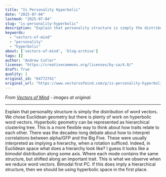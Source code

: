 ```yaml
---
title: "Is Personality Hyperbolic"
date: "2025-07-04"
lastmod: "2025-07-04"
slug: "is-personality-hyperbolic"
description: "Explain that personality structure is simply the distribution of word vectors. We chose Euclidean geometry but there is plenty of work on hyperbolic word vectors. Hyperbolic geometry can be represente..."
keywords:
  - "vectors-of-mind"
  - "personality"
  - "hyperbolic"
about: ['vectors-of-mind', 'blog-archive']
tags: []
author: "Andrew Cutler"
license: "https://creativecommons.org/licenses/by-sa/4.0/"
draft: True
quality: 1
original_id: "64772741"
original_url: "https://www.vectorsofmind.com/p/is-personality-hyperbolic"
---
```

*From [Vectors of Mind](https://www.vectorsofmind.com/p/is-personality-hyperbolic) - images at original.*

---

Explain that personality structure is simply the distribution of word vectors. We chose Euclidean geometry but there is plenty of work on hyperbolic word vectors. Hyperbolic geometry can be represented as hierarchical clustering tree. This is a more flexible way to think about how traits relate to each other. There was the decades-long debate about how to interpret correlations between alpha/GFP and the Big Five. These were usually interpreted as implying a hierarchy, when a rotation sufficed. Indeed, in Euclidean space what does a hierarchy look like? I guess it looks like a _bimodal_ distribution along some axis. Where each mode contains the same structure, but shifted along an important trait. This is what we observe when we reduce word vectors. Bimodal first PC. If this does imply a hierarchical structure, then we should be using hyperbolic space in the first place.
